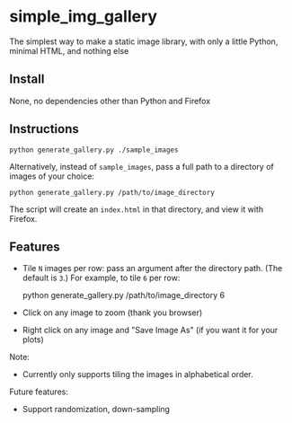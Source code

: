 # simple_img_gallery
The simplest way to make a static image library, with only a little Python, minimal HTML, and nothing else

## Install

None, no dependencies other than Python and Firefox

## Instructions

	python generate_gallery.py ./sample_images

Alternatively, instead of `sample_images`, pass a full path to a directory of images of your choice:

	python generate_gallery.py /path/to/image_directory

The script will create an `index.html` in that directory, and view it with Firefox.

## Features

- Tile `N` images per row: pass an argument after the directory path.  (The default is `3`.)  For example, to tile `6` per row:
	
	python generate_gallery.py /path/to/image_directory 6

- Click on any image to zoom (thank you browser)

- Right click on any image and "Save Image As" (if you want it for your plots)

Note:

- Currently only supports tiling the images in alphabetical order.

Future features:

- Support randomization, down-sampling